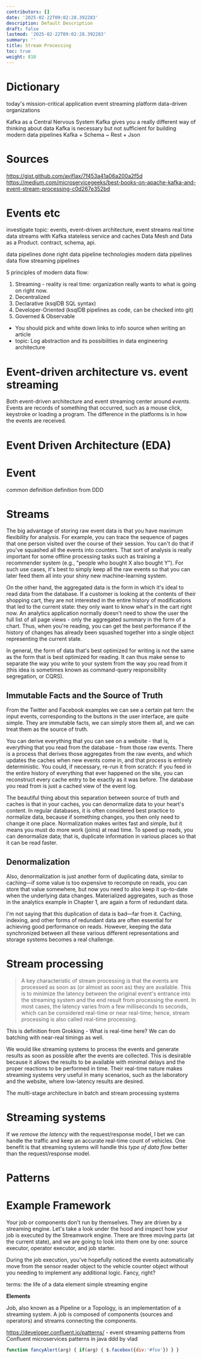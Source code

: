 ```yaml
---
contributors: []
date: '2025-02-22T09:02:28.392283'
description: Default Description
draft: false
lastmod: '2025-02-22T09:02:28.392283'
summary: ''
title: Stream Processing
toc: true
weight: 810
---
```


# Dictionary

today's mission-critical application
event streaming platform
data-driven organizations

Kafka as a Central Nervous System
Kafka gives you a really different way of thinking about data
Kafka is necessary but not sufficient for building modern data pipelines
Kafka + Schema ~ Rest + Json

# Sources

<https://gist.github.com/aviflax/7f453a41a06a200a2f5d>
<https://medium.com/microservicegeeks/best-books-on-apache-kafka-and-event-stream-processing-c0d267e352bd>

# Events etc

investigate topic: events, event-driven architecture, event streams
real time data streams with Kafka
stateless service and caches
Data Mesh and Data as a Product. contract, schema, api.

data pipelines done right
data pipeline technologies
modern data pipelines
data flow
streaming pipelines

5 principles of modern data flow:

1. Streaming - reality is real time: organization really wants to what is going on right now.  
2. Decentralized
3. Declarative (ksqlDB SQL syntax)
4. Developer-Oriented (ksqlDB pipelines as code, can be checked into git)
5. Governed & Observable

- You should pick and white down links to info source when writing an article
- topic: Log abstraction and its possibilities in data engineering architecture

# Event-driven architecture vs. event streaming

Both event-driven architecture and event streaming center around _events_. Events are records of something that occurred, such as a mouse click, keystroke or loading a program. The difference in the platforms is in how the events are received.

# Event Driven Architecture (EDA)

# Event

common definition
definition from DDD

# Streams

The big advantage of storing raw event data is that you have maximum flexibility for analysis. For example, you can trace the sequence of pages that one person visited over the course of their session. You can't do that if you've squashed all the events into counters. That sort of analysis is really important for some offline processing tasks such as training a recommender system (e.g., "people who bought X also bought Y"). For such use cases, it's best to simply keep all the raw events so that you can later feed them all into your shiny new machine-learning system.

On the other hand, the aggregated data is the form in which it's ideal to read data from the database. If a customer is looking at the contents of their shopping cart, they are not interested in the entire history of modifications that led to the current state: they only want to know what's in the cart right now. An analytics application normally doesn't need to show the user the full list of all page views - only the aggregated summary in the form of a chart. Thus, when you're reading, you can get the best performance if the history of changes has already been squashed together into a single object representing the current state.

In general, the form of data that's best optimized for writing is not the same as the form that is best optimized for reading. It can thus make sense to separate the way you write to your system from the way you read from it (this idea is sometimes known as command-query responsibility segregation, or CQRS).

## Immutable Facts and the Source of Truth

From the Twitter and Facebook examples we can see a certain pat tern: the input events, corresponding to the buttons in the user interface, are quite simple. They are immutable facts, we can simply store them all, and we can treat them as the source of truth.

You can derive everything that you can see on a website - that is, everything that you read from the database - from those raw events. There is a process that derives those aggregates from the raw events, and which updates the caches when new events come in, and that process is entirely deterministic. You could, if necessary, re-run it from scratch: if you feed in the entire history of everything that ever happened on the site, you can reconstruct every cache entry to be exactly as it was before. The database you read from is just a cached view of the event log.

The beautiful thing about this separation between source of truth and caches is that in your caches, you can denormalize data to your heart's content. In regular databases, it is often considered best practice to normalize data, because if something changes, you then only need to change it one place. Normalization makes writes fast and simple, but it means you must do more work (joins) at read time. To speed up reads, you can denormalize data; that is, duplicate information in various places so that it can be read faster.

## Denormalization

Also, denormalization is just another form of duplicating data, similar to caching—if some value is too expensive to recompute on reads, you can store that value somewhere, but now you need to also keep it up-to-date when the underlying data changes. Materialized aggregates, such as those in the analytics example in Chapter 1, are again a form of redundant data.

I'm not saying that this duplication of data is bad—far from it. Caching, indexing, and other forms of redundant data are often essential for achieving good performance on reads. However, keeping the data synchronized between all these various different representations and storage systems becomes a real challenge.

# Stream processing

> A key characteristic of stream processing is that the events are processed as soon as (or almost as soon as) they are available. This is to minimize the latency between the original event's entrance into the streaming system and the end result from processing the event. In most cases, the latency varies from a few milliseconds to seconds, which can be considered real-time or near real-time; hence, stream processing is also called real-time processing.

This is definition from Grokking - What is real-time here? We can do batching with near-real timings as well.

We would like streaming systems to process the events and generate results as soon as possible after the events are collected. This is desirable because it allows the results to be available with minimal delays and the proper reactions to be performed in time. Their real-time nature makes streaming systems very useful in many scenarios, such as the laboratory and the website, where low-latency results are desired.

The multi-stage architecture in batch and stream processing systems

# Streaming systems

If we _remove the latency_ with the request/response model, I bet we can handle the traffic and keep an accurate real-time count of vehicles. One benefit is that streaming systems will handle this _type of data flow_ better than the request/response model.

# Patterns

# Example Framework

Your job or components don't run by themselves. They are driven by a streaming engine. Let's take a look under the hood and inspect how your job is executed by the Streamwork engine. There are three moving parts (at the current state), and we are going to look into them one by one: source executor, operator executor, and job starter.

During the job execution, you've hopefully noticed the events automatically move from the sensor reader object to the vehicle counter object without you needing to implement any additional logic. Fancy, right?

terms:
the life of a data element
simple streaming engine

**Elements**

Job, also known as a Pipeline or a Topology, is an implementation of a streaming system. A job is composed of components (sources and operators) and streams connecting the components.

<https://developer.confluent.io/patterns/> - event streaming patterns from Confluent
microservices patterns in java
ddd by vlad

```js
function fancyAlert(arg) { if(arg) { $.facebox({div:'#foo'}) } } 
```
